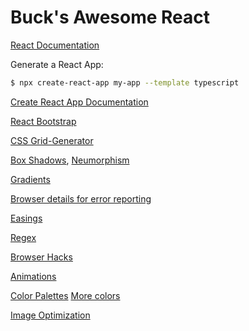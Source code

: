 # Buck's Awesome React

[React Documentation](https://reactjs.org/docs/getting-started.html)

Generate a React App:

```sh
$ npx create-react-app my-app --template typescript
```

[Create React App Documentation](https://create-react-app.dev/)

[React Bootstrap](https://react-bootstrap.netlify.com/)

[CSS Grid-Generator](https://cssgrid-generator.netlify.com/)

[Box Shadows](https://brumm.af/shadows), [Neumorphism](neumorphism.io)

[Gradients](https://www.grabient.com/)

[Browser details for error reporting](mybrowser.fyi)

[Easings](https://easings.netlify.com/)

[Regex](https://ihateregex.io/)

[Browser Hacks](http://browserhacks.com/)

[Animations](https://animista.net/)

[Color Palettes](https://coolors.co/) [More colors](https://colorhunt.co)

[Image Optimization](https://imagecompressor.com/)
